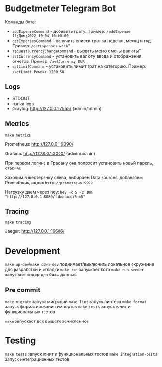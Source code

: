 # Budgetmeter Telegram Bot
Команды бота:
- `addExpenseCommand` - добавить трату. Пример: `/addExpense 10;Дом;2022-10-04 10:00:00`
- `getExpensesCommand` - получить список трат за неделю, месяц и год. Пример: `/getExpenses week`"
- `requestCurrencyChangeCommand` - вызвать меню смены валюты"
- `setCurrencyCommand` - установить валюту ввода и отображения отчетов. Пример: `/setCurrency EUR`
- `setLimitCommand` - установить лимит трат на категорию. Пример: `/setLimit Ремонт 1200.50`

## Logs
- STDOUT
- папка logs
- Graylog: http://127.0.0.1:7555/ (admin/admin)

## Metrics

`make metrics`

Prometheus: http://127.0.0.1:9090/

Grafana: http://127.0.0.1:3000/ (admin/admin)

При первом логине в Графану она попросит установить новый пароль, ставим.

Заходим в шестеренку слева, выбираем Data sources, добавляем Prometheus, адрес `http://prometheus:9090`

Нагрузку даем через hey: `hey -c 5 -z 10m "http://127.0.0.1:8080/fibonacci?n=5"`

## Tracing

`make tracing`

Jaeger: http://127.0.0.1:16686/

# Development
`make up-dev`/`make down-dev` поднимает/выключить локальное окружение для разработки и отладки
`make run` запускает бота
`make run-seeder` запускает сидер для базы данных

## Pre commit
`make migrate` запуск миграций
`make lint` запуск линтера
`make format` запуск форматирования импортов
`make tests` запуск юнит и функциональных тестов

`make` запускает все вышеперечисленное

# Testing
`make tests` запуск юнит и функциональных тестов
`make integration-tests` запуск интеграционных тестов